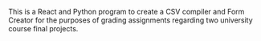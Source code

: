 This is a React and Python program to create a CSV compiler and Form Creator for the purposes of grading assignments regarding two university course final projects.
